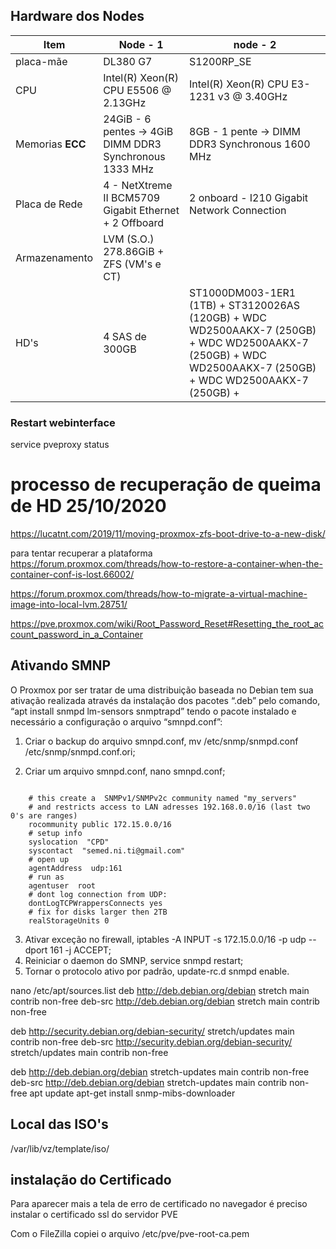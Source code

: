 ## Hardware dos Nodes

Item | Node - 1 | node - 2
-----|-------|----
placa-mãe | DL380 G7 | S1200RP_SE
CPU | Intel(R) Xeon(R) CPU E5506 @ 2.13GHz |Intel(R) Xeon(R) CPU E3-1231 v3 @ 3.40GHz
Memorias **ECC** | 24GiB - 6 pentes -> 4GiB DIMM DDR3 Synchronous 1333 MHz | 8GB - 1 pente -> DIMM DDR3 Synchronous 1600 MHz
Placa de Rede| 4 - NetXtreme II BCM5709 Gigabit Ethernet + 2 Offboard | 2 onboard - I210 Gigabit Network Connection
Armazenamento |LVM (S.O.) 278.86GiB + ZFS (VM's e CT) |
HD's | 4 SAS de 300GB | ST1000DM003-1ER1 (1TB) + ST3120026AS (120GB) + WDC WD2500AAKX-7 (250GB) +  WDC WD2500AAKX-7 (250GB) + WDC WD2500AAKX-7 (250GB) + WDC WD2500AAKX-7 (250GB) +

### Restart webinterface
service pveproxy status 

# processo de recuperação de queima de HD 25/10/2020
https://lucatnt.com/2019/11/moving-proxmox-zfs-boot-drive-to-a-new-disk/

para tentar recuperar a plataforma 
https://forum.proxmox.com/threads/how-to-restore-a-container-when-the-container-conf-is-lost.66002/

https://forum.proxmox.com/threads/how-to-migrate-a-virtual-machine-image-into-local-lvm.28751/

https://pve.proxmox.com/wiki/Root_Password_Reset#Resetting_the_root_account_password_in_a_Container


## Ativando SMNP
O Proxmox por ser tratar de uma distribuição baseada no Debian tem sua ativação realizada através  da instalação dos pacotes “.deb” pelo comando, “apt install snmpd lm-sensors snmptrapd” tendo o pacote instalado e necessário a configuração o arquivo “smnpd.conf”:
1. Criar o backup do arquivo smnpd.conf, mv /etc/snmp/snmpd.conf /etc/snmp/snmpd.conf.ori;

2. Criar um arquivo smnpd.conf, nano smnpd.conf;
~~~~shell

    # this create a  SNMPv1/SNMPv2c community named "my_servers"
    # and restricts access to LAN adresses 192.168.0.0/16 (last two 0's are ranges)
    rocommunity public 172.15.0.0/16
    # setup info
    syslocation  "CPD"
    syscontact  "semed.ni.ti@gmail.com"
    # open up
    agentAddress  udp:161
    # run as
    agentuser  root
    # dont log connection from UDP:
    dontLogTCPWrappersConnects yes
    # fix for disks larger then 2TB
    realStorageUnits 0

~~~~
       
3. Ativar exceção no firewall, iptables -A INPUT -s 172.15.0.0/16 -p udp --dport 161 -j ACCEPT;
4. Reiniciar o  daemon do SMNP, service snmpd restart;
5. Tornar o protocolo ativo por padrão, update-rc.d snmpd enable.


nano /etc/apt/sources.list
deb http://deb.debian.org/debian stretch main contrib non-free
deb-src http://deb.debian.org/debian stretch main contrib non-free

deb http://security.debian.org/debian-security/ stretch/updates main contrib non-free
deb-src http://security.debian.org/debian-security/ stretch/updates main contrib non-free

deb http://deb.debian.org/debian stretch-updates main contrib non-free
deb-src http://deb.debian.org/debian stretch-updates main contrib non-free
apt update
apt-get install snmp-mibs-downloader

## Local das ISO's
/var/lib/vz/template/iso/

## instalação do Certificado

Para aparecer mais a tela de erro de certificado no navegador é preciso instalar o certificado ssl do servidor PVE

Com o FileZilla copiei o arquivo /etc/pve/pve-root-ca.pem